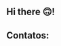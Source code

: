 ## Hi there 🙃!

<!--
Curiosidade que amo:
-músicas 🎶. 
-Tocar Instrumentos 🎸.
-Ler livros.
-->

## Contatos:
